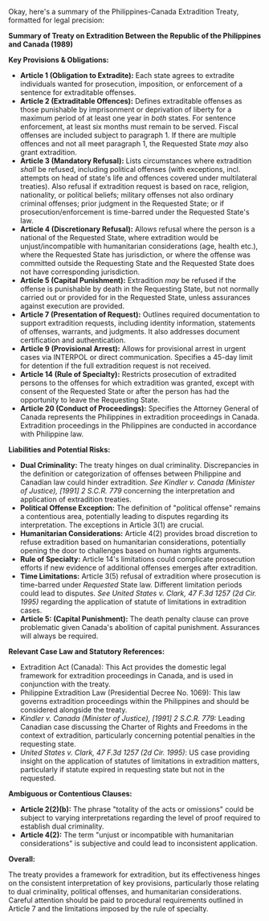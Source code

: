 Okay, here's a summary of the Philippines-Canada Extradition Treaty, formatted for legal precision:

**Summary of Treaty on Extradition Between the Republic of the Philippines and Canada (1989)**

**Key Provisions & Obligations:**

*   **Article 1 (Obligation to Extradite):** Each state agrees to extradite individuals wanted for prosecution, imposition, or enforcement of a sentence for extraditable offenses.
*   **Article 2 (Extraditable Offences):** Defines extraditable offenses as those punishable by imprisonment or deprivation of liberty for a maximum period of at least one year in *both* states. For sentence enforcement, at least six months must remain to be served. Fiscal offenses are included subject to paragraph 1. If there are multiple offences and not all meet paragraph 1, the Requested State *may* also grant extradition.
*   **Article 3 (Mandatory Refusal):** Lists circumstances where extradition *shall* be refused, including political offenses (with exceptions, incl. attempts on head of state's life and offences covered under multilateral treaties). Also refusal if extradition request is based on race, religion, nationality, or political beliefs; military offenses not also ordinary criminal offenses; prior judgment in the Requested State; or if prosecution/enforcement is time-barred under the Requested State's law.
*   **Article 4 (Discretionary Refusal):** Allows refusal where the person is a national of the Requested State, where extradition would be unjust/incompatible with humanitarian considerations (age, health etc.), where the Requested State has jurisdiction, or where the offense was committed outside the Requesting State and the Requested State does not have corresponding jurisdiction.
*   **Article 5 (Capital Punishment):** Extradition *may* be refused if the offense is punishable by death in the Requesting State, but not normally carried out or provided for in the Requested State, unless assurances against execution are provided.
*   **Article 7 (Presentation of Request):** Outlines required documentation to support extradition requests, including identity information, statements of offenses, warrants, and judgments. It also addresses document certification and authentication.
*   **Article 9 (Provisional Arrest):** Allows for provisional arrest in urgent cases via INTERPOL or direct communication. Specifies a 45-day limit for detention if the full extradition request is not received.
*   **Article 14 (Rule of Specialty):** Restricts prosecution of extradited persons to the offenses for which extradition was granted, except with consent of the Requested State or after the person has had the opportunity to leave the Requesting State.
*   **Article 20 (Conduct of Proceedings):** Specifies the Attorney General of Canada represents the Philippines in extradition proceedings in Canada. Extradition proceedings in the Philippines are conducted in accordance with Philippine law.

**Liabilities and Potential Risks:**

*   **Dual Criminality:** The treaty hinges on dual criminality. Discrepancies in the definition or categorization of offenses between Philippine and Canadian law could hinder extradition.  *See Kindler v. Canada (Minister of Justice), [1991] 2 S.C.R. 779* concerning the interpretation and application of extradition treaties.
*   **Political Offense Exception:** The definition of "political offense" remains a contentious area, potentially leading to disputes regarding its interpretation. The exceptions in Article 3(1) are crucial.
*   **Humanitarian Considerations:** Article 4(2) provides broad discretion to refuse extradition based on humanitarian considerations, potentially opening the door to challenges based on human rights arguments.
*   **Rule of Specialty:** Article 14's limitations could complicate prosecution efforts if new evidence of additional offenses emerges after extradition.
*   **Time Limitations:** Article 3(5) refusal of extradition where prosecution is time-barred under *Requested* State law. Different limitation periods could lead to disputes. *See United States v. Clark, 47 F.3d 1257 (2d Cir. 1995)* regarding the application of statute of limitations in extradition cases.
*   **Article 5: (Capital Punishment):** The death penalty clause can prove problematic given Canada's abolition of capital punishment. Assurances will always be required.

**Relevant Case Law and Statutory References:**

*   Extradition Act (Canada):  This Act provides the domestic legal framework for extradition proceedings in Canada, and is used in conjunction with the treaty.
*   Philippine Extradition Law (Presidential Decree No. 1069): This law governs extradition proceedings within the Philippines and should be considered alongside the treaty.
*   *Kindler v. Canada (Minister of Justice), [1991] 2 S.C.R. 779:* Leading Canadian case discussing the Charter of Rights and Freedoms in the context of extradition, particularly concerning potential penalties in the requesting state.
*   *United States v. Clark, 47 F.3d 1257 (2d Cir. 1995)*: US case providing insight on the application of statutes of limitations in extradition matters, particularly if statute expired in requesting state but not in the requested.

**Ambiguous or Contentious Clauses:**

*   **Article 2(2)(b):** The phrase "totality of the acts or omissions" could be subject to varying interpretations regarding the level of proof required to establish dual criminality.
*   **Article 4(2):** The term "unjust or incompatible with humanitarian considerations" is subjective and could lead to inconsistent application.

**Overall:**

The treaty provides a framework for extradition, but its effectiveness hinges on the consistent interpretation of key provisions, particularly those relating to dual criminality, political offenses, and humanitarian considerations.  Careful attention should be paid to procedural requirements outlined in Article 7 and the limitations imposed by the rule of specialty.

